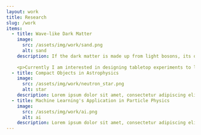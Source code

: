 ```yaml
---
layout: work
title: Research
slug: /work
items:
  - title: Wave-like Dark Matter
    image:
      src: /assets/img/work/sand.png
      alt: sand
    description: If the dark matter is made up from light bosons, its occupation number must be extremely large to yield the observed dark matter abundance. Thus bosonic dark matter, produced in the early universe, can behave as a classical field. It can be described by a matter wave with a macroscopic de Broglie wavelength and a frequency set by the mass of the bosons. If these bosons have very slight interactions with ordinary matter such as light, spins of nucleons and electrons, we may have a chance discovering them directly in the laboratory! 
    
    <p>Currently I am interested in designing tabletop experiments to look for axions - spin-0 particles that are good candidate for dark matter.</p> 
  - title: Compact Objects in Astrophysics
    image:
      src: /assets/img/work/neutron_star.png
      alt: star
    description: Lorem ipsum dolor sit amet, consectetur adipiscing elit, sed do eiusmod tempor incididunt ut labore et dolore magna aliqua. Ut enim ad minim veniam, quis nostrud exercitation ullamco laboris nisi ut aliquip ex ea commodo consequat. Duis aute irure dolor in reprehenderit in voluptate velit esse cillum dolore eu fugiat nulla pariatur.
  - title: Machine Learning's Application in Particle Physics
    image:
      src: /assets/img/work/ai.png
      alt: ai
    description: Lorem ipsum dolor sit amet, consectetur adipiscing elit, sed do eiusmod tempor incididunt ut labore et dolore magna aliqua. Ut enim ad minim veniam, quis nostrud exercitation ullamco laboris nisi ut aliquip ex ea commodo consequat.
---
```


<!-- This is an example of a "Work" page, displaying your work, your interests, your projects. -->
<br />
<br />
